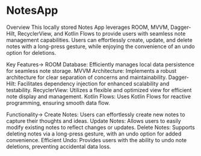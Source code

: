 # NotesApp

Overview
This locally stored Notes App leverages ROOM, MVVM, Dagger-Hilt, RecyclerView, and Kotlin Flows to provide users with seamless note management capabilities. Users can effortlessly create, update, and delete notes with a long-press gesture, while enjoying the convenience of an undo option for deletions.

Key Features->
ROOM Database: Efficiently manages local data persistence for seamless note storage.
MVVM Architecture: Implements a robust architecture for clear separation of concerns and maintainability.
Dagger-Hilt: Facilitates dependency injection for enhanced scalability and testability.
RecyclerView: Utilizes a flexible and optimized view for efficient note display and management.
Kotlin Flows: Uses Kotlin Flows for reactive programming, ensuring smooth data flow.

Functionality->
Create Notes: Users can effortlessly create new notes to capture their thoughts and ideas.
Update Notes: Allows users to easily modify existing notes to reflect changes or updates.
Delete Notes: Supports deleting notes via a long-press gesture, with an undo option for added convenience.
Efficient Undo: Provides users with the ability to undo note deletions, preventing accidental data loss.
